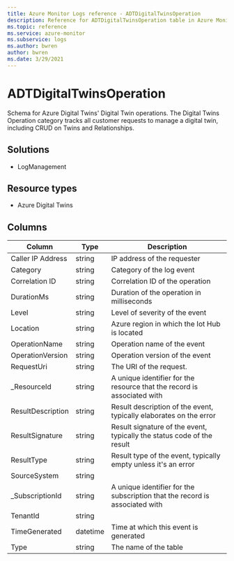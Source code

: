 ```yaml
---
title: Azure Monitor Logs reference - ADTDigitalTwinsOperation
description: Reference for ADTDigitalTwinsOperation table in Azure Monitor Logs.
ms.topic: reference
ms.service: azure-monitor
ms.subservice: logs
ms.author: bwren
author: bwren
ms.date: 3/29/2021
---
```


# ADTDigitalTwinsOperation

 Schema for Azure Digital Twins' Digital Twin operations. The Digital Twins Operation category tracks all customer requests to manage a digital twin, including CRUD on Twins and Relationships.

## Solutions

- LogManagement
## Resource types

- Azure Digital Twins




## Columns

|Column|Type|Description|
|---|---|---|
|Caller IP Address|string|IP address of the requester|
|Category|string|Category of the log event|
|Correlation ID|string|Correlation ID of the operation|
|DurationMs|string|Duration of the operation in milliseconds|
|Level|string|Level of severity of the event|
|Location|string|Azure region in which the Iot Hub is located|
|OperationName|string|Operation name of the event|
|OperationVersion|string|Operation version of the event|
|RequestUri|string|The URI of the request.|
|_ResourceId|string|A unique identifier for the resource that the record is associated with|
|ResultDescription|string|Result description of the event, typically elaborates on the error|
|ResultSignature|string|Result signature of the event, typically the status code of the result|
|ResultType|string|Result type of the event, typically empty unless it's an error|
|SourceSystem|string||
|_SubscriptionId|string|A unique identifier for the subscription that the record is associated with|
|TenantId|string||
|TimeGenerated|datetime|Time at which this event is generated|
|Type|string|The name of the table|
